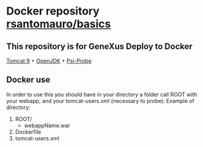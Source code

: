 # Docker repository [rsantomauro/basics](https://hub.docker.com/r/rsantomauro/basics)

## This repository is for GeneXus Deploy to Docker

[Tomcat 9](https://hub.docker.com/_/tomcat) + [OpenJDK](https://openjdk.java.net/) + [Psi-Probe](https://github.com/psi-probe/psi-probe)

## Docker use

In order to use this you should have in your directory a folder call ROOT with your webapp, and your tomcat-users.xml (necessary to probe):
Example of directory:

1. ROOT/
    - webappName.war
2. Dockerfile
3. tomcat-users.xml